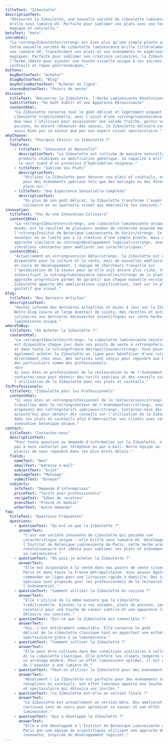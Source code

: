 ```yaml
---
titleText: "Ziboulette"
descriptionText:
  "Découvrez la Ziboulette, une nouvelle variété de ciboulette luminescente qui
  brille sous lumière UV. Parfaite pour sublimer vos plats avec une touche
  magique et naturelle."
betaText: "beta"
introHtml:
  "La <strong>Ziboulette</strong> est bien plus qu’une simple plante aromatique.
  Cette nouvelle variété de ciboulette luminescente brille littéralement sous
  une lumière UV, transformant vos plats et vos événements en expériences
  magiques. Parfaite pour sublimer vos créations culinaires, la Ziboulette est
  l’herbe idéale pour ajouter une touche visuelle unique à vos soirées,
  cocktails et repas gastronomiques."
buttons:
  buyButtonText: "Acheter"
  blogButtonText: "Blog"
  buyOnlineButtonText: "Acheter en ligne"
  storesButtonText: "Points de vente"
discover:
  titleText: "Découvrez la Ziboulette, l'Herbe Luminescente Révolutionnaire"
  subtitleText: "Un Goût Subtil et une Apparence Éblouissante"
  contentHtml:
    "La Ziboulette conserve tout le goût délicat et légèrement piquant de la
    ciboulette traditionnelle, avec l'ajout d'une <strong>luminescence naturelle</strong>.
    Que vous l’utilisiez pour assaisonner une salade fraîche, garnir un plat de
    poisson, ou encore rehausser des sauces, la Ziboulette éblouira vos invités,
    aussi bien par sa saveur que par son aspect visuel spectaculaire."
whyChoose:
  titleText: "Pourquoi Choisir la Ziboulette ?"
  features:
    - titleText: "Innovante et Naturelle"
      descriptionText: "La Ziboulette est cultivée de manière naturelle, sans
      produits chimiques ni modification génétique. Sa capacité à briller dans
      le noir vient d'un processus d’hybridation soigneux."
    - titleText: "Sublime Vos Plats"
      descriptionText:
        "Utilisez la Ziboulette pour décorer vos plats et cocktails, ou même
        pour des événements spéciaux tels que des mariages ou des dîners en
        plein air."
    - titleText: "Une Expérience Sensorielle Complète"
      descriptionText:
        "En plus de son goût délicat, la Ziboulette transforme l’expérience
        culinaire en un spectacle visuel qui émerveille les convives."
innovation:
  titleText: "Pas Qu'une Innovation Culinaire"
  content1Html:
    "La <strong>Ziboulette</strong>, une ciboulette luminescente unique au
    monde, est le résultat de plusieurs années de recherche avancée menée par
    l'<strong>Institut de Botanique Luminescente de Paris</strong>. Ce projet
    novateur ne se limite pas à la création d’une simple plante, mais adopte une
    approche similaire au <strong>développement logiciel</strong>, avec des
    itérations constantes pour améliorer ses caractéristiques."
  content2Html:
    "Actuellement en <strong>version bêta</strong>, la Ziboulette est déjà
    disponible pour la culture et la vente, mais de nouvelles améliorations sont
    en cours de développement. L'équipe de chercheurs travaille sur
    l'optimisation de la saveur pour qu'elle soit encore plus riche, tout en
    intensifiant la <strong>luminescence naturelle</strong> de la plante. Cette
    approche progressive permet de garantir que chaque nouvelle version de la
    Ziboulette apporte des améliorations significatives, tant sur le plan
    gustatif que visuel."
blog:
  titleText: "Nos Derniers Articles"
  descriptionText:
    "Restez informé des dernières actualités et mises à jour sur la Ziboulette.
    Notre blog couvre un large éventail de sujets, des recettes et astuces
    culinaires aux dernières découvertes scientifiques sur cette herbe
    luminescente unique."
whereToBuy:
  titleText: "Où Acheter la Ziboulette ?"
  contentHtml:
    "La <strong>Ziboulette</strong>, la ciboulette luminescente révolutionnaire,
    est disponible chaque jour dans nos points de vente à <strong>Paris</strong>
    et dans toute la <strong>France métropolitaine</strong>. Vous pouvez
    également acheter la Ziboulette en ligne pour bénéficier d'une <strong>livraison rapide</strong>
    directement chez vous. Nos services sont conçus pour répondre aux besoins
    des particuliers comme des professionnels.
    <br>
    Si vous êtes un professionnel de la restauration ou de l'événementiel,
    contactez-nous pour obtenir des tarifs spéciaux et des conseils sur
    l'utilisation de la Ziboulette dans vos plats et cocktails."
forProfessionals:
  titleText: "Ziboulette pour les Professionnels"
  contentHtml:
    "Si vous êtes un <strong>professionnel de la restauration</strong> ou
    travaillez dans le <strong>secteur de l'événementiel</strong>, nous
    proposons des <strong>tarifs spéciaux</strong>. Contactez-nous dès
    aujourd'hui pour obtenir des conseils sur l'utilisation de la Ziboulette
    dans vos plats et cocktails afin d’émerveiller vos clients avec cette
    innovation botanique unique."
contact:
  titleText: "Contactez-nous"
  descriptionText:
    "Pour toute question ou demande d'information sur la Ziboulette, n'hésitez
    pas à nous contacter par téléphone ou par e-mail. Notre équipe se fera un
    plaisir de vous répondre dans les plus brefs délais."
  fields:
    nameText: "Nom"
    emailText: "Adresse e-mail"
    subjectText: "Sujet"
    messageText: "Message"
    submitText: "Envoyer"
  subjects:
    infoText: "Demande d'informations"
    priceText: "Tarifs pour professionnels"
    recipeText: "Idées de recettes"
    pressText: "Presse et médias"
    otherText: "Autre demande"
faq:
  titleText: "Questions Fréquentes"
  questions:
    - questionText: "Qu'est-ce que la Ziboulette ?"
      answerText:
        "C'est une variété innovante de ciboulette qui possède une
        caractéristique unique : elle brille sous lumière UV. Développée à
        l'Institut de Botanique Luminescente de Paris, cette herbe aromatique
        révolutionnaire est idéale pour sublimer vos plats et événements grâce à
        sa luminescence."
    - questionText: "Où puis-je acheter la Ziboulette ?"
      answerText:
        "Elle est disponible à la vente dans nos points de vente situés à
        Paris et dans toute la France métropolitaine. Vous pouvez également la
        commander en ligne pour une livraison rapide à domicile. Des tarifs
        spéciaux sont proposés pour les professionnels de la restauration et de
        l'événementiel."
    - questionText: "Comment utiliser la Ziboulette en cuisine ?"
      answerText:
        "Elle s'utilise de la même manière que la ciboulette
        traditionnelle. Ajoutez-la à vos salades, plats de poisson, sauces, et
        cocktails pour une touche de saveur subtile et une apparence lumineuse qui
        éblouira vos convives."
    - questionText: "Est-ce que la Ziboulette est comestible ?"
      answerText:
        "Oui, c'est entièrement comestible. Elle conserve le goût
        délicat de la ciboulette classique tout en apportant une esthétique
        spectaculaire grâce à sa luminescence."
    - questionText: "Comment cultiver la Ziboulette ?"
      answerText:
        "Elle peut être cultivée dans des conditions similaires à celles
        de la ciboulette classique. Elle préfère les climats tempérés et nécessite
        un arrosage modéré. Pour un effet luminescent optimal, il est recommandé
        de l'exposer à une lumière UV."
    - questionText: "Peut-on utiliser la Ziboulette pour des événements ?"
      answerText:
        "Absolument ! La Ziboulette est parfaite pour des événements tels que des
        réceptions ou cocktails. Son effet lumineux apporte une touche originale
        et spectaculaire qui éblouira vos invités."
    - questionText: "La Ziboulette est-elle en version finale ?"
      answerText:
        "La Ziboulette est actuellement en version bêta. Des améliorations
        continues sont en cours pour optimiser sa saveur et son effet
        luminescent."
    - questionText: "Qui a développé la Ziboulette ?"
      answerText:
        "Elle a été développée à l'Institut de Botanique Luminescente de
        Paris par une équipe de scientifiques utilisant une approche de recherche
        innovante, inspirée du développement logiciel."
---
```


